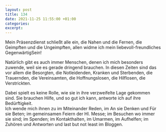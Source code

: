 ```yaml
---
layout: post
title: 134
date: 2021-11-25 11:55:00 +01:00
categories: 
excerpt: 
---
```


Mein Präsenzdienst schließt alle ein, die Nahen und die Fernen, die Geimpften und die Ungeimpften, allen widme ich mein liebevoll-freundliches GegenwärtigSein!

Natürlich gibt es auch immer Menschen, denen ich mich besonders zuwende, weil sie es gerade dringend brauchen. In diesen Zeiten sind das vor allem die Besorgten, die Notleidenden, Kranken und Sterbenden, die Trauernden, die Vereinsamten, die Hoffnungslosen, die Hilflosen, die Verstrickten.

Dabei spielt es keine Rolle, wie sie in ihre verzweifelte Lage gekommen sind. Sie brauchen Hilfe, und so gut ich kann, antworte ich auf ihre Bedürftigkeit.\
Ich wende mich ihnen zu im Miteinander Reden, im An sie Denken und Für sie Beten; im gemeinsamen Feiern der Hl. Messe; im Besuchen wo immer sie sind; im Spenden; im Kontakthalten, im Umarmen, im Aufhelfen; im Zuhören und Antworten und last but not least im Bloggen.
